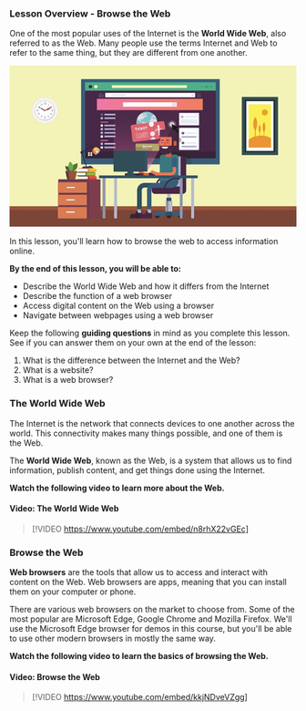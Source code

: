 ### Lesson Overview - Browse the Web

One of the most popular uses of the Internet is the **World Wide Web**, also referred to as the Web. Many people use the terms Internet and Web to refer to the same thing, but they are different from one another.

![Illustration - character browsing the Web from desktop computer](../media/Browse_the_Web_Illustration.jpg)

In this lesson, you'll learn how to browse the web to access information online.

**By the end of this lesson, you will be able to:**

*   Describe the World Wide Web and how it differs from the Internet
*   Describe the function of a web browser
*   Access digital content on the Web using a browser
*   Navigate between webpages using a web browser

Keep the following **guiding questions** in mind as you complete this lesson. See if you can answer them on your own at the end of the lesson:

1.  What is the difference between the Internet and the Web?
2.  What is a website?
3.  What is a web browser?

### The World Wide Web

The Internet is the network that connects devices to one another across the world. This connectivity makes many things possible, and one of them is the Web.

The **World Wide Web**, known as the Web, is a system that allows us to find information, publish content, and get things done using the Internet.

**Watch the following video to learn more about the Web.**


#### Video: The World Wide Web
> [!VIDEO https://www.youtube.com/embed/n8rhX22vGEc]


### Browse the Web

**Web browsers** are the tools that allow us to access and interact with content on the Web. Web browsers are apps, meaning that you can install them on your computer or phone.

There are various web browsers on the market to choose from. Some of the most popular are Microsoft Edge, Google Chrome and Mozilla Firefox. We'll use the Microsoft Edge browser for demos in this course, but you'll be able to use other modern browsers in mostly the same way.

**Watch the following video to learn the basics of browsing the Web.**


#### Video: Browse the Web
> [!VIDEO https://www.youtube.com/embed/kkjNDveVZgg]

